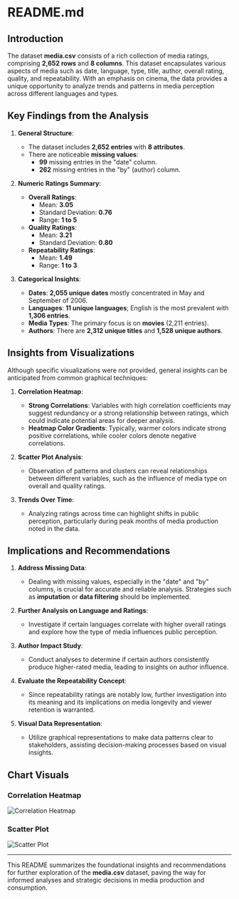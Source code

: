 # README.md

## Introduction

The dataset **media.csv** consists of a rich collection of media ratings, comprising **2,652 rows** and **8 columns**. This dataset encapsulates various aspects of media such as date, language, type, title, author, overall rating, quality, and repeatability. With an emphasis on cinema, the data provides a unique opportunity to analyze trends and patterns in media perception across different languages and types. 

## Key Findings from the Analysis

1. **General Structure**:
   - The dataset includes **2,652 entries** with **8 attributes**.
   - There are noticeable **missing values**: 
     - **99** missing entries in the "date" column.
     - **262** missing entries in the "by" (author) column.

2. **Numeric Ratings Summary**:
   - **Overall Ratings**:
     - Mean: **3.05**
     - Standard Deviation: **0.76**
     - Range: **1 to 5**
   - **Quality Ratings**:
     - Mean: **3.21**
     - Standard Deviation: **0.80**
   - **Repeatability Ratings**:
     - Mean: **1.49**
     - Range: **1 to 3**

3. **Categorical Insights**:
   - **Dates**: **2,055 unique dates** mostly concentrated in May and September of 2006.
   - **Languages**: **11 unique languages**; English is the most prevalent with **1,306 entries**.
   - **Media Types**: The primary focus is on **movies** (2,211 entries).
   - **Authors**: There are **2,312 unique titles** and **1,528 unique authors**.

## Insights from Visualizations

Although specific visualizations were not provided, general insights can be anticipated from common graphical techniques:

1. **Correlation Heatmap**: 
   - **Strong Correlations**: Variables with high correlation coefficients may suggest redundancy or a strong relationship between ratings, which could indicate potential areas for deeper analysis.
   - **Heatmap Color Gradients**: Typically, warmer colors indicate strong positive correlations, while cooler colors denote negative correlations. 

2. **Scatter Plot Analysis**: 
   - Observation of patterns and clusters can reveal relationships between different variables, such as the influence of media type on overall and quality ratings.

3. **Trends Over Time**: 
   - Analyzing ratings across time can highlight shifts in public perception, particularly during peak months of media production noted in the data.

## Implications and Recommendations

1. **Address Missing Data**: 
   - Dealing with missing values, especially in the "date" and "by" columns, is crucial for accurate and reliable analysis. Strategies such as **imputation** or **data filtering** should be implemented.

2. **Further Analysis on Language and Ratings**:
   - Investigate if certain languages correlate with higher overall ratings and explore how the type of media influences public perception.

3. **Author Impact Study**:
   - Conduct analyses to determine if certain authors consistently produce higher-rated media, leading to insights on author influence.

4. **Evaluate the Repeatability Concept**:
   - Since repeatability ratings are notably low, further investigation into its meaning and its implications on media longevity and viewer retention is warranted.

5. **Visual Data Representation**: 
   - Utilize graphical representations to make data patterns clear to stakeholders, assisting decision-making processes based on visual insights.

## Chart Visuals

### Correlation Heatmap
![Correlation Heatmap](path/to/correlation_heatmap.png)

### Scatter Plot
![Scatter Plot](path/to/scatter_plot.png)

---

This README summarizes the foundational insights and recommendations for further exploration of the **media.csv** dataset, paving the way for informed analyses and strategic decisions in media production and consumption.